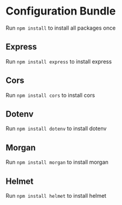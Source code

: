 # Configuration Bundle

Run `npm install` to install all packages once

## Express 

Run `npm install express` to install express

## Cors 

Run `npm install cors` to install cors

## Dotenv 

Run `npm install dotenv` to install dotenv

## Morgan

Run `npm install morgan` to install morgan

## Helmet

Run `npm install helmet` to install helmet